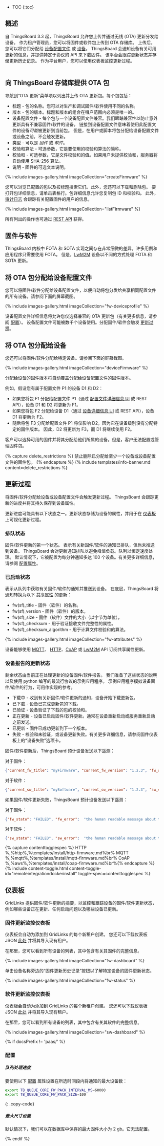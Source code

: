 * TOC
{:toc}

## 概述

自 ThingsBoard 3.3 起，ThingsBoard 允许您上传并通过无线 (OTA) 更新分发给设备。
作为租户管理员，您可以将固件或软件包上传到 OTA 存储库。
上传后，您可以将它们分配给 [设备配置文件](/docs/{{docsPrefix}}user-guide/device-profiles/) 或 [设备](/docs/{{docsPrefix}}user-guide/ui/devices/)。
ThingsBoard 会通知设备有关可用更新的信息，并提供特定于协议的 API 来下载固件。
该平台会跟踪更新状态并存储更新历史记录。
作为平台用户，您可以使用仪表板监控更新过程。
<br>
<object data="/images/user-guide/firmware/firmware-anim3.svg"></object>
<br>

## 向 ThingsBoard 存储库提供 OTA 包

导航到“OTA 更新”菜单项以列出并上传 OTA 更新包。每个包包括：

* 标题 - 包的名称。您可以对生产和调试固件/软件使用不同的名称。
* 版本 - 包的版本。标题和版本的组合在租户范围内必须是唯一的。
* 设备配置文件 - 每个包与一个设备配置文件兼容。我们跟踪兼容性以防止意外更新具有不兼容固件/软件的设备。
  链接到设备配置文件意味着使用此配置文件的设备*可能*被更新到当前包。
  但是，在用户或脚本将包分配给设备配置文件或设备之前，不会触发更新。
* 类型 - 可以是 *固件* 或 *软件*。
* 校验和算法 - 可选参数，它是要使用的校验和算法的简称。
* 校验和 - 可选参数，它是文件校验和的值。如果用户未提供校验和，服务器将自动使用 SHA-256 算法。
* 说明 - 固件的可选文本说明。

{% include images-gallery.html imageCollection="createFirmware" %}

您可以浏览已配置的包以及按标题搜索它们。此外，您还可以下载和删除包。
要打开包详细信息，请单击表格行。包详细信息允许您复制包 ID 和校验和。
此外，[审计日志](/docs/{{docsPrefix}}user-guide/audit-log/) 会跟踪有关配置固件的用户的信息。

{% include images-gallery.html imageCollection="listFirmware" %}

所有列出的操作也可通过 [REST API](/docs/{{docsPrefix}}reference/rest-api/) 获得。

## 固件与软件

ThingsBoard 内核中 FOTA 和 SOTA 实现之间存在非常细微的差异。许多用例和应用程序只需要使用 FOTA。
但是，[LwM2M](/docs/{{docsPrefix}}reference/lwm2m-api/) 设备以不同的方式处理 FOTA 和 SOTA 更新。

## 将 OTA 包分配给设备配置文件

您可以将固件/软件分配给设备配置文件，以便自动将包分发给共享相同配置文件的所有设备。请参阅下面的屏幕截图。

{% include images-gallery.html imageCollection="fw-deviceprofile" %}

设备配置文件详细信息将允许您仅选择兼容的 OTA 更新包（有关更多信息，请参阅 [配置](#provision-ota-package-to-thingsboard-repository)）。
设备配置文件可能被数千个设备使用。分配固件/软件会触发 [更新过程](#update-process)。


## 将 OTA 包分配给设备

您还可以将固件/软件分配给特定设备。请参阅下面的屏幕截图。

{% include images-gallery.html imageCollection="deviceFirmware" %}

分配给设备的固件版本将自动覆盖分配给设备配置文件的固件版本。

例如，假设您有属于配置文件 P1 的设备 D1 和 D2：

* 如果您将包 F1 分配给配置文件 P1（通过 [配置文件详细信息 UI](/docs/{{docsPrefix}}user-guide/ota-updates/#assign-ota-package-to-device-profile) 或 REST API），设备 D1 和 D2 将更新为 F1。
* 如果您将包 F2 分配给设备 D1（通过 [设备详细信息 UI](/docs/{{docsPrefix}}user-guide/ota-updates/#assign-ota-package-to-device) 或 REST API），设备 D1 将更新为 F2。
* 随后将包 F3 分配给配置文件 P1 将仅影响 D2，因为它在设备级别没有分配特定的固件版本。
因此，D2 将更新为 F3，而 D1 将继续使用 F2。


客户可以选择可用的固件并将其分配给他们所属的设备。但是，客户无法配置或管理固件包。

{% capture delete_restrictions %}
禁止删除已分配给至少一个设备或设备配置文件的固件包。
{% endcapture %}
{% include templates/info-banner.md content=delete_restrictions %}

## 更新过程

将固件/软件分配给设备或设备配置文件会触发更新过程。
ThingsBoard 会跟踪更新的进度并将其持久保存到设备属性。

更新进度可能具有以下状态之一。更新状态存储为设备的属性，并用于在 [仪表板](#dashboard) 上可视化更新过程。

### 排队状态

固件/软件更新的第一个状态。
表示有关新固件/软件的通知已排队，但尚未推送到设备。
ThingsBoard 会对更新通知排队以避免峰值负载。队列以恒定速度处理。
默认情况下，它被配置为每分钟通知多达 100 个设备。有关更多详细信息，请参阅 [配置属性](/docs/{{docsPrefix}}user-guide/ota-updates/#queue-processing-pace)。

### 已启动状态

表示从队列中获取有关固件/软件的通知并推送到设备。
在底层，ThingsBoard 将通知转换为以下 [共享属性](/docs/{{docsPrefix}}user-guide/attributes/#shared-attributes) 的更新：

- fw(sf)_title - 固件（软件）的名称。
- fw(sf)_version - 固件（软件）的版本。
- fw(sf)_size - 固件（软件）文件的大小（以字节为单位）。
- fw(sf)_checksum - 用于验证接收文件完整性的属性。
- fw(sf)_checksum_algorithm - 用于计算文件校验和的算法。

{% include images-gallery.html imageCollection="fw-attributes" %}

设备能够使用 [MQTT](/docs/{{docsPrefix}}reference/mqtt-api/)、
[HTTP](/docs/{{docsPrefix}}reference/http-api/)、[CoAP](/docs/{{docsPrefix}}reference/coap-api/) 或 [LwM2M](/docs/{{docsPrefix}}reference/lwm2m-api/) API 订阅共享属性更新。

### 设备报告的更新状态

剩余状态由当前正在处理更新的设备固件/软件报告。
我们准备了这些状态的说明以及使用 python 编写的最流行协议的示例应用程序。
示例应用程序模拟设备固件/软件的行为，可用作实现的参考。

* 下载中 - 收到有关新固件/软件更新的通知，设备开始下载更新包。
* 已下载 - 设备已完成更新包的下载。
* 已验证 - 设备验证了下载的包的校验和。
* 正在更新 - 设备已启动固件/软件更新。通常在设备重新启动或服务重新启动之前发送。
* 已更新 - 固件已成功更新到下一个版本。
* 失败 - 校验和未验证，或设备更新失败。有关更多详细信息，请参阅固件仪表板上的“设备失败”选项卡。


固件/软件更新后，ThingsBoard 预计设备发送以下遥测：

对于固件：
```json
{"current_fw_title": "myFirmware", "current_fw_version": "1.2.3", "fw_state": "UPDATED"}
```

对于软件：
```json
{"current_sw_title": "mySoftware", "current_sw_version": "1.2.3", "sw_state": "UPDATED"}
```

如果固件/软件更新失败，ThingsBoard 预计设备发送以下遥测：

对于固件：
```json
{"fw_state": "FAILED", "fw_error":  "the human readable message about the cause of the error"}
```

对于软件：
```json
{"sw_state": "FAILED", "sw_error":  "the human readable message about the cause of the error"}
```

{% capture contenttogglespec %}
HTTP<br>%,%http%,%templates/install/http-firmware.md%br%
MQTT<br>%,%mqtt%,%templates/install/mqtt-firmware.md%br%
CoAP<br>%,%aws%,%templates/install/coap-firmware.md%br%{% endcapture %}
{% include content-toggle.html content-toggle-id="remoteintegrationdockerinstall" toggle-spec=contenttogglespec %}

## 仪表板

GridLinks 提供固件/软件更新的摘要，以监控和跟踪设备的固件/软件更新状态，例如哪些设备正在更新、任何启动问题以及哪些设备已更新。

### 固件更新监控仪表板

仪表板会自动为添加到 GridLinks 的每个新租户创建。
您还可以下载仪表板 JSON [此处](https://github.com/thingsboard/thingsboard/blob/master/application/src/main/data/json/demo/dashboards/firmware.json) 并将其导入现有租户。

在那里，您可以看到所有设备的列表，其中包含有关其固件的完整信息。

{% include images-gallery.html imageCollection="fw-dashboard" %}

单击设备名称旁边的“固件更新历史记录”按钮以了解特定设备的固件更新状态。

{% include images-gallery.html imageCollection="fw-status" %}

### 软件更新监控仪表板

仪表板会自动为添加到 GridLinks 的每个新租户创建。
您还可以下载仪表板 JSON [此处](https://github.com/thingsboard/thingsboard/blob/master/application/src/main/data/json/demo/dashboards/software.json) 并将其导入现有租户。

在那里，您可以看到所有设备的列表，其中包含有关其软件的完整信息。

{% include images-gallery.html imageCollection="sw-dashboard" %}

{% if docsPrefix != 'paas/' %}

### 配置

##### 队列处理速度

要使用以下 [配置](/docs/user-guide/install/{{docsPrefix}}config/) 属性设置在所选时间段内将通知的最大设备数：

```bash
export TB_QUEUE_CORE_FW_PACK_INTERVAL_MS=60000
export TB_QUEUE_CORE_FW_PACK_SIZE=100
```
{: .copy-code}

##### 最大尺寸设置

默认情况下，我们可以在数据库中保存的最大固件大小为 2 gb。它无法配置。

{% endif %}